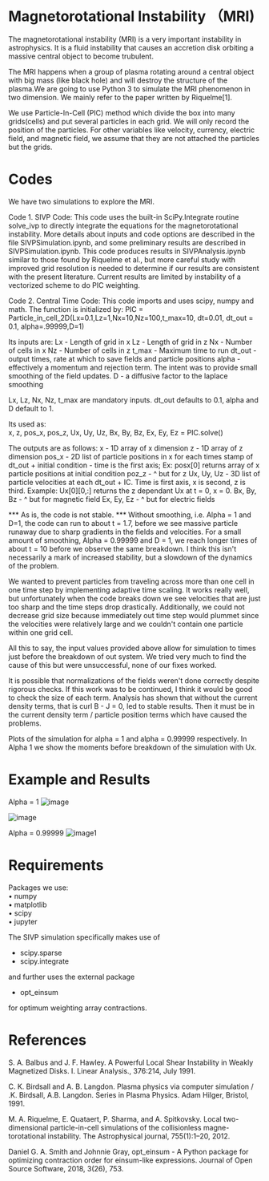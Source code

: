 # Magnetorotational Instability （MRI) 
The magnetorotational instability (MRI) is a very important instability in astrophysics. It is a fluid instability that causes an accretion disk orbiting a massive central object to become trubulent.  
  
The MRI happens when a group of plasma rotating around a central object with big mass (like black hole) and will destroy the structure of the plasma.We are going to use Python 3 to simulate the MRI phenomenon in two dimension. We mainly refer to the paper written by Riquelme[1].  
  
We use Particle-In-Cell (PIC) method which divide the box into many grids(cells) and put several particles in each grid. We will only record the position of the particles. For other variables like velocity, currency, electric field, and magnetic field, we assume that they are not attached the particles but the grids. 

# Codes

We have two simulations to explore the MRI.

Code 1. SIVP Code: This code uses the built-in SciPy.Integrate routine solve_ivp to directly integrate the equations for the magnetorotational instability.
More details about inputs and code options are described in the file SIVPSimulation.ipynb, and some preliminary results are described in SIVPSimulation.ipynb.
This code produces results in SIVPAnalysis.ipynb similar to those found by Riquelme et al., but more careful study with improved grid resolution is needed to determine if our results are consistent with the present literature.
Current results are limited by instability of a vectorized scheme to do PIC weighting.

Code 2. Central Time Code:
This code imports and uses scipy, numpy and math.
The function is initialized by: 
  PIC = Particle_in_cell_2D(Lx=0.1,Lz=1,Nx=10,Nz=100,t_max=10, dt=0.01, dt_out = 0.1, alpha=.99999,D=1)
  
Its inputs are:
  Lx - Length of grid in x
  Lz - Length of grid in z
  Nx - Number of cells in x
  Nz - Number of cells in z
  t_max - Maximum time to run
  dt_out - output times, rate at which to save fields and particle positions
  alpha - effectively a momentum and rejection term. The intent was to provide small smoothing of the field updates.
  D - a diffusive factor to the laplace smoothing

  Lx, Lz, Nx, Nz, t_max are mandatory inputs. dt_out defaults to 0.1, alpha and D default to 1. 
  
Its used as:  
  x, z, pos_x, pos_z, Ux, Uy, Uz, Bx, By, Bz, Ex, Ey, Ez = PIC.solve()

The outputs are as follows:
  x - 1D array of x dimension
  z - 1D array of z dimension
  pos_x - 2D list of particle positions in x for each times stamp of dt_out + initial condition
        - time is the first axis; Ex: posx[0] returns array of x particle positions at initial condition
  poz_z - ^ but for z
  Ux, Uy, Uz - 3D list of particle velocities at each dt_out + IC. Time is first axis, x is second, z is third.
    Example: Ux[0][0,:] returns the z dependant Ux at t = 0, x = 0. 
  Bx, By, Bz - ^ but for magnetic field
  Ex, Ey, Ez - ^ but for electric fields

*** As is, the code is not stable. ***
Without smoothing, i.e. Alpha = 1 and D=1, the code can run to about t = 1.7, 
before we see massive particle runaway due to sharp gradients in the fields and velocities. 
For a small amount of smoothing, Alpha = 0.99999 and D = 1, we reach longer times of about t = 10 
before we observe the same breakdown. I think this isn't necessarily a mark of increased stability,
but a slowdown of the dynamics of the problem. 

We wanted to prevent particles from traveling across more than one cell in one time step by implementing
adaptive time scaling. It works really well, but unfortunately when the code breaks down we see velocities
that are just too sharp and the time steps drop drastically. Additionally, we could not decrease grid size
because immediately out time step would plummet since the velocities were relatively large and we couldn't
contain one particle within one grid cell. 

All this to say, the input values provided above allow for simulation to times just before the breakdown 
of out system. We tried very much to find the cause of this but were unsuccessful, none of our fixes worked. 

It is possible that normalizations of the fields weren't done correctly despite rigorous checks. If this work
was to be continued, I think it would be good to check the size of each term. Analysis has shown that without
the current density terms, that is curl B - J = 0, led to stable results. Then it must be in the current density
term / particle position terms which have caused the problems. 

Plots of the simulation for alpha = 1 and alpha = 0.99999 respectively. In Alpha 1 we show the moments before
breakdown of the simulation with Ux. 

# Example and Results

Alpha = 1
![image](https://github.com/ehansen99/Python-Kinetic-Magnetorotational-Instability/assets/143833778/4cdf8a66-7d87-48a7-bed0-cbf0ca7cc257)

![image](https://github.com/ehansen99/Python-Kinetic-Magnetorotational-Instability/assets/143833778/3ef7a65c-007b-4093-9950-5ce6c9290bc0)

Alpha = 0.99999
![image1](https://github.com/ehansen99/Python-Kinetic-Magnetorotational-Instability/assets/107236110/4b2c269b-906f-43c2-9cbf-11cc0a50266d)

# Requirements
Packages we use:  
&bull; numpy  
&bull; matplotlib  
&bull; scipy  
&bull; jupyter

The SIVP simulation specifically makes use of
* scipy.sparse
* scipy.integrate
  
and further uses the external package
* opt_einsum
  
for optimum weighting array contractions.


# References

S. A. Balbus and J. F. Hawley. A Powerful Local Shear Instability in Weakly
Magnetized Disks. I. Linear Analysis., 376:214, July 1991.

C. K. Birdsall and A. B. Langdon. Plasma physics via computer simulation /
.K. Birdsall, A.B. Langdon. Series in Plasma Physics. Adam Hilger, Bristol,
1991.

M. A. Riquelme, E. Quataert, P. Sharma, and A. Spitkovsky.
Local two-dimensional particle-in-cell simulations of the collisionless magne-
torotational instability. The Astrophysical journal, 755(1):1–20, 2012.

Daniel G. A. Smith and Johnnie Gray, opt_einsum - A Python package for optimizing contraction order for einsum-like expressions. Journal of Open Source Software, 2018, 3(26), 753.
